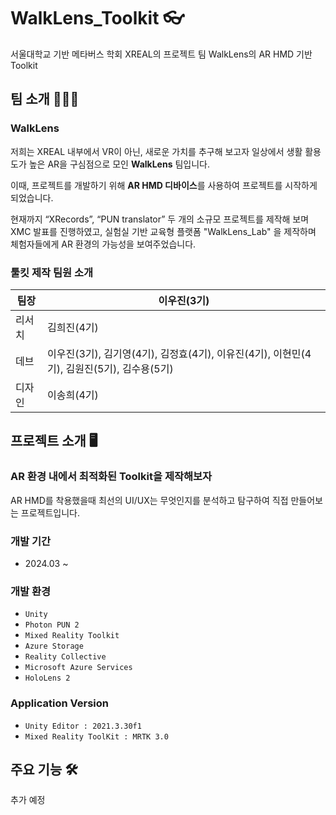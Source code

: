 # WalkLens_Toolkit 👓
서울대학교 기반 메타버스 학회 XREAL의 프로젝트 팀 WalkLens의 AR HMD 기반 Toolkit

##  팀 소개 👨‍👦‍👦
 ### WalkLens
 저희는 XREAL 내부에서 VR이 아닌, 새로운 가치를 추구해 보고자 일상에서 생활 활용도가 높은 AR을 구심점으로 모인 **WalkLens** 팀입니다. 
 
 이때, 프로젝트를 개발하기 위해 **AR HMD 디바이스**를 사용하여 프로젝트를 시작하게 되었습니다. 
 
 현재까지 “XRecords”, “PUN translator” 두 개의 소규모 프로젝트를 제작해 보며 XMC 발표를 진행하였고, 실험실 기반 교육형 플랫폼 "WalkLens_Lab" 을 제작하며 체험자들에게 AR 환경의 가능성을 보여주었습니다.
 ### 툴킷 제작 팀원 소개
|팀장|이우진(3기)|
|------|------|
|리서치|김희진(4기)|
|데브|이우진(3기), 김기영(4기), 김정효(4기), 이유진(4기), 이현민(4기), 김원진(5기), 김수용(5기)|
|디자인|이송희(4기)|
## 프로젝트 소개 🖥
 ### AR 환경 내에서 최적화된 Toolkit을 제작해보자
 AR HMD를 착용했을때 최선의 UI/UX는 무엇인지를 분석하고 탐구하여 직접 만들어보는 프로젝트입니다.
 
 ### 개발 기간
  - 2024.03 ~ 
 ### 개발 환경
  - `Unity`
  - `Photon PUN 2`
  - `Mixed Reality Toolkit`
  - `Azure Storage`
  - `Reality Collective`
  - `Microsoft Azure Services`
  - `HoloLens 2`
 ### Application Version
  - `Unity Editor : 2021.3.30f1`
  - `Mixed Reality ToolKit : MRTK 3.0`
 
## 주요 기능 🛠
추가 예정
   


   
 
 
